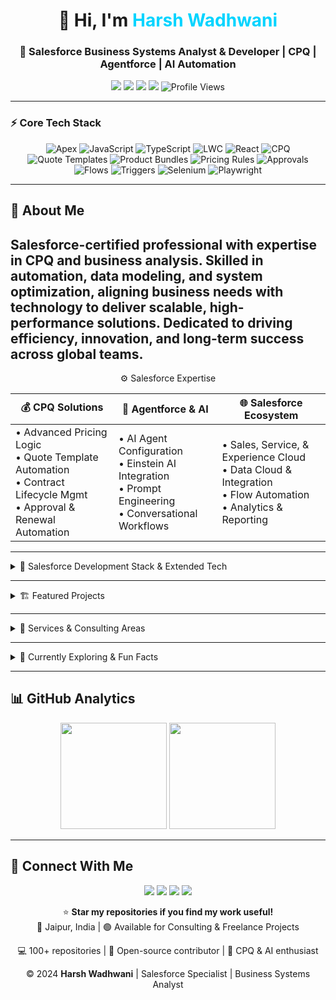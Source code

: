 <h1 align="center">👋 Hi, I'm <span style="color:#00D4FF;">Harsh Wadhwani</span></h1>
<h3 align="center">🚀 Salesforce Business Systems Analyst & Developer | CPQ | Agentforce | AI Automation</h3>

<p align="center">
  <a href="mailto:harshwadhwani711@gmail.com"><img src="https://img.shields.io/badge/Email-D14836?style=flat&logo=gmail&logoColor=white"/></a>
  <a href="https://linkedin.com/in/harshwadhwani"><img src="https://img.shields.io/badge/LinkedIn-0077B5?style=flat&logo=linkedin&logoColor=white"/></a>
  <a href="https://leetcode.com/harshwadhwani711"><img src="https://img.shields.io/badge/LeetCode-FFA500?style=flat&logo=leetcode&logoColor=white"/></a>
  <a href="https://www.codechef.com/users/harshw07"><img src="https://img.shields.io/badge/CodeChef-5B4E8C?style=flat&logo=codechef&logoColor=white"/></a>
  <img src="https://komarev.com/ghpvc/?username=harshwadhwani07&label=Profile%20Views&color=00a1de&style=flat-square" alt="Profile Views" />
</p>

---

### ⚡ Core Tech Stack
<p align="center">
  <!-- Core Development -->
  <img alt="Apex" src="https://img.shields.io/badge/Apex-009EDB?style=for-the-badge&logo=salesforce&logoColor=white"/>
  <img alt="JavaScript" src="https://img.shields.io/badge/JavaScript-F7E017?style=for-the-badge&logo=javascript&logoColor=black"/>
  <img alt="TypeScript" src="https://img.shields.io/badge/TypeScript-2D79C7?style=for-the-badge&logo=typescript&logoColor=white"/>
  <img alt="LWC" src="https://img.shields.io/badge/Lightning_Web_Components-00A1E0?style=for-the-badge&logo=salesforce&logoColor=white"/>
  <img alt="React" src="https://img.shields.io/badge/React-61DBFB?style=for-the-badge&logo=react&logoColor=black"/>
  
  <!-- Salesforce CPQ Ecosystem -->
  <img alt="CPQ" src="https://img.shields.io/badge/CPQ-FF6F00?style=for-the-badge"/>
  <img alt="Quote Templates" src="https://img.shields.io/badge/Quote_Templates-FF5733?style=for-the-badge"/>
  <img alt="Product Bundles" src="https://img.shields.io/badge/Product_Bundles-FFC300?style=for-the-badge"/>
  <img alt="Pricing Rules" src="https://img.shields.io/badge/Pricing_Rules-C70039?style=for-the-badge"/>
  <img alt="Approvals" src="https://img.shields.io/badge/Approvals-900C3F?style=for-the-badge"/>
  
  <!-- Salesforce Automation -->
  <img alt="Flows" src="https://img.shields.io/badge/Flows-FF5733?style=for-the-badge"/>
  <img alt="Triggers" src="https://img.shields.io/badge/Triggers-900C3F?style=for-the-badge"/>
  
  <!-- Testing / Automation Tools -->
  <img alt="Selenium" src="https://img.shields.io/badge/Selenium-43B02A?style=for-the-badge&logo=selenium&logoColor=white"/>
  <img alt="Playwright" src="https://img.shields.io/badge/Playwright-000000?style=for-the-badge&logo=playwright&logoColor=white"/>
</p>

---

## 🧠 About Me
Salesforce-certified professional with expertise in CPQ and business analysis. Skilled in automation, data modeling, and system optimization, aligning business needs with technology to deliver scalable, high-performance solutions. Dedicated to driving efficiency, innovation, and long-term success across global teams.
---

<div align="center">
⚙️ Salesforce Expertise
  
| 💰 CPQ Solutions | 🤖 Agentforce & AI | 🌐 Salesforce Ecosystem |
|-----------------|-------------------|-----------------------|
| • Advanced Pricing Logic<br>• Quote Template Automation<br>• Contract Lifecycle Mgmt<br>• Approval & Renewal Automation | • AI Agent Configuration<br>• Einstein AI Integration<br>• Prompt Engineering<br>• Conversational Workflows | • Sales, Service, & Experience Cloud<br>• Data Cloud & Integration<br>• Flow Automation<br>• Analytics & Reporting |

</div>

---

<details>
<summary>🧩 Salesforce Development Stack & Extended Tech</summary>
<br/>

### 💻 Core Tools
`Apex` `Visualforce` `LWC` `SOQL` `Flows` `Batch Jobs` `Triggers` `Web Services`

<div align="center">

### 💻 Languages & Frameworks
![Apex](https://img.shields.io/badge/Apex-009EDB?style=for-the-badge&logo=salesforce&logoColor=white)
![JavaScript](https://img.shields.io/badge/JavaScript-F7E017?style=for-the-badge&logo=javascript&logoColor=black)
![TypeScript](https://img.shields.io/badge/TypeScript-2D79C7?style=for-the-badge&logo=typescript&logoColor=white)
![Python](https://img.shields.io/badge/Python-3776AB?style=for-the-badge&logo=python&logoColor=white)
![Java](https://img.shields.io/badge/Java-EA2D2E?style=for-the-badge&logo=java&logoColor=white)

---

### ⚡ Frontend & UI
![LWC](https://img.shields.io/badge/LWC-00A1E0?style=for-the-badge&logo=salesforce&logoColor=white)
![HTML5](https://img.shields.io/badge/HTML5-E34C26?style=for-the-badge&logo=html5&logoColor=white)
![CSS3](https://img.shields.io/badge/CSS3-1572B6?style=for-the-badge&logo=css3&logoColor=white)
![React](https://img.shields.io/badge/React-61DBFB?style=for-the-badge&logo=react&logoColor=black)
![Node.js](https://img.shields.io/badge/Node.js-5FA04E?style=for-the-badge&logo=node.js&logoColor=white)

---

### ☁️ Cloud & DevOps
![Salesforce](https://img.shields.io/badge/Salesforce-00A1DE?style=for-the-badge&logo=salesforce&logoColor=white)
![AWS](https://img.shields.io/badge/AWS-FF9900?style=for-the-badge&logo=amazon-aws&logoColor=white)
![Azure](https://img.shields.io/badge/Azure-0089D6?style=for-the-badge&logo=microsoftazure&logoColor=white)
![Google Cloud](https://img.shields.io/badge/Google%20Cloud-4285F4?style=for-the-badge&logo=googlecloud&logoColor=white)
![Heroku](https://img.shields.io/badge/Heroku-6762A6?style=for-the-badge&logo=heroku&logoColor=white)
![Docker](https://img.shields.io/badge/Docker-2496ED?style=for-the-badge&logo=docker&logoColor=white)
![CI/CD](https://img.shields.io/badge/CI%2FCD-4A154B?style=for-the-badge&logo=githubactions&logoColor=white)

---

### 🔗 Integration, Automation & APIs
![REST API](https://img.shields.io/badge/REST%20API-005571?style=for-the-badge&logo=swagger&logoColor=white)
![SOAP](https://img.shields.io/badge/SOAP-023047?style=for-the-badge&logo=w3c&logoColor=white)
![MuleSoft](https://img.shields.io/badge/MuleSoft-007C92?style=for-the-badge&logo=mulesoft&logoColor=white)
![OAuth2](https://img.shields.io/badge/OAuth%202.0-3E8E41?style=for-the-badge&logo=openid&logoColor=white)
![GraphQL](https://img.shields.io/badge/GraphQL-E10098?style=for-the-badge&logo=graphql&logoColor=white)
![Selenium](https://img.shields.io/badge/Selenium-43B02A?style=for-the-badge&logo=selenium&logoColor=white)
![Playwright](https://img.shields.io/badge/Playwright-000000?style=for-the-badge&logo=playwright&logoColor=white)

---

### 🧩 Databases & Data Tools
![MySQL](https://img.shields.io/badge/MySQL-4479A1?style=for-the-badge&logo=mysql&logoColor=white)
![MongoDB](https://img.shields.io/badge/MongoDB-4EA94B?style=for-the-badge&logo=mongodb&logoColor=white)
![Salesforce Data Cloud](https://img.shields.io/badge/Data%20Cloud-00A1DE?style=for-the-badge&logo=salesforce&logoColor=white)
![Excel](https://img.shields.io/badge/Excel-217346?style=for-the-badge&logo=microsoftexcel&logoColor=white)
![Analytics](https://img.shields.io/badge/Analytics-4285F4?style=for-the-badge&logo=googleanalytics&logoColor=white)

---

### 🧰 Tools & IDEs
![VS Code](https://img.shields.io/badge/VS%20Code-0078D7?style=for-the-badge&logo=visualstudiocode&logoColor=white)
![Git](https://img.shields.io/badge/Git-F05032?style=for-the-badge&logo=git&logoColor=white)
![GitHub](https://img.shields.io/badge/GitHub-181717?style=for-the-badge&logo=github&logoColor=white)
![JIRA](https://img.shields.io/badge/JIRA-0052CC?style=for-the-badge&logo=jira&logoColor=white)
![Figma](https://img.shields.io/badge/Figma-F24E1E?style=for-the-badge&logo=figma&logoColor=white)
![Salesforce CLI](https://img.shields.io/badge/Salesforce%20CLI-00A1DE?style=for-the-badge&logo=salesforce&logoColor=white)

</div>
</details>

---

<details>
<summary>🏗️ Featured Projects</summary>
<br/>

### 🔧 Apex Utility Library  
Reusable Apex classes for common business logic and integrations.  
**Tech:** Apex, SOQL, Async Patterns, Error Handling  

### ⚡ LWC Component Suite  
Modular Lightning Web Components with responsive design and reusable hooks.  
**Tech:** LWC, JavaScript, CSS, SLDS  

### 🔗 Integration Framework  
Multi-system integration accelerator using REST/MuleSoft.  
**Tech:** Apex, MuleSoft, OAuth2, Data APIs  

### 💰 CPQ Configuration Guide  
Comprehensive playbook for scalable CPQ setup.  
**Tech:** CPQ, Apex, Flows, Approval Processes  

### 🤖 Agentforce Starter Kit  
AI agent templates for automated workflows, pre-trained with prompt logic.  
**Tech:** Agentforce, Einstein AI, Prompt Engineering  

### 📊 Data Migration Toolkit  
End-to-end migration framework with validation & reconciliation.  
**Tech:** Apex, Batch Jobs, Data Loader API  

</details>

---

<details>
<summary>🧰 Services & Consulting Areas</summary>
<br/>

### 🔍 **Salesforce Consulting**
- Architecture & Design  
- Process Optimization  
- Best Practice Enablement  
- Enterprise CPQ Strategy  

### 👨‍💻 **Custom Development**
- Apex & LWC Development  
- API Integrations & Automation  
- Data Migration Frameworks  
- Einstein AI Integration  

### 🧭 **Implementation & Training**
- End-to-End Project Delivery  
- Knowledge Transfer  
- Admin/Dev Team Upskilling  
- Documentation & Support  

</details>

---

<details>
<summary>🧠 Currently Exploring & Fun Facts</summary>
<br/>

- 🧬 **Advanced Agentforce Frameworks** – Scalable AI-driven automation  
- 🌊 **Salesforce Data Cloud** – Real-time customer 360°  
- 🏗️ **Enterprise Architecture** – Multi-org scalable patterns  
- 🤖 **Prompt Engineering** – AI-optimized business logic  

**Fun Facts:**  
- 🎨 UX-focused developer — enterprise apps can be *beautiful* too  
- 🚀 Obsessed with automation — repeat twice, automate once  
- 🧩 Problem solver — simplifying complex approval & pricing workflows  
- 📚 Lifelong learner — AI + Salesforce synergy daily  

</details>

---

## 📊 GitHub Analytics
<div align="center">
  <img height="170px" src="https://github-readme-stats.vercel.app/api?username=harshwadhwani07&show_icons=true&theme=dark&bg_color=0d1117&title_color=00d4ff&icon_color=00a1de&text_color=e0e6ed&hide_border=false" />
  <img height="170px" src="https://github-readme-stats.vercel.app/api/top-langs?username=harshwadhwani07&layout=compact&theme=dark&bg_color=0d1117&title_color=00d4ff&text_color=e0e6ed&border_color=00a1de" />
</div>

---

## 🤝 Connect With Me
<p align="center">
  <a href="mailto:harshwadhwani711@gmail.com"><img src="https://img.shields.io/badge/Email-D14836?style=for-the-badge&logo=gmail&logoColor=white"/></a>
  <a href="https://linkedin.com/in/harshwadhwani"><img src="https://img.shields.io/badge/LinkedIn-0077B5?style=for-the-badge&logo=linkedin&logoColor=white"/></a>
  <a href="https://www.codechef.com/users/harshw07"><img src="https://img.shields.io/badge/CodeChef-5B4E8C?style=for-the-badge&logo=codechef&logoColor=white"/></a>
  <a href="https://leetcode.com/harshwadhwani711"><img src="https://img.shields.io/badge/LeetCode-FFA500?style=for-the-badge&logo=leetcode&logoColor=white"/></a>
</p>

<div align="center">

⭐ **Star my repositories if you find my work useful!**  
📍 Jaipur, India | 🟢 Available for Consulting & Freelance Projects  

💻 100+ repositories | 🚀 Open-source contributor | 🧩 CPQ & AI enthusiast  

© 2024 **Harsh Wadhwani** | Salesforce Specialist | Business Systems Analyst  

</div>
